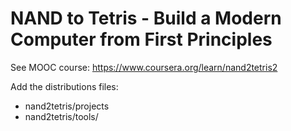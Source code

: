 # NAND to Tetris - Build a Modern Computer from First Principles

See MOOC course: https://www.coursera.org/learn/nand2tetris2

Add the distributions files:

  - nand2tetris/projects
  - nand2tetris/tools/
